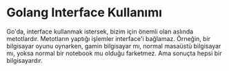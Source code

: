 # Golang Interface Kullanımı 

Go'da, interface kullanmak istersek, bizim için önemli olan aslında metotlardır. Metotların yaptığı işlemler interface'i bağlamaz. Örneğin, bir bilgisayar oyunu oynarken, gamin bilgisayar mı, normal masaüstü bilgisayar mı, yoksa normal bir notebook mu olduğu farketmez. Ama sonuçta hepsi bir bilgisayardır.